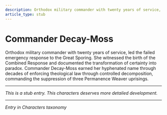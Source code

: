 ```yaml
---
description: Orthodox military commander with twenty years of service, led the failed emergency response to the Great Sporing. She witnessed the birth of the Combined Response and documented the transformation of certainty into paradox.
article_type: stub
---
```


# Commander Decay-Moss

Orthodox military commander with twenty years of service, led the failed emergency response to the Great Sporing. She witnessed the birth of the Combined Response and documented the transformation of certainty into paradox. Commander Decay-Moss earned her hyphenated name through decades of enforcing theological law through controlled decomposition, commanding the suppression of three Permanence Weaver uprisings.

---
*This is a stub entry. This characters deserves more detailed development.*

---
*Entry in Characters taxonomy*
